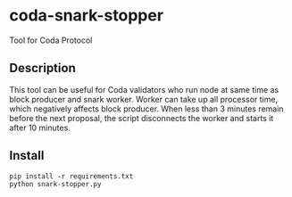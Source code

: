 # coda-snark-stopper
Tool for Coda Protocol

## Description
This tool can be useful for Coda validators who run node at same time as block producer and snark worker. 
Worker can take up all processor time, which negatively affects block producer. When less than 3 minutes remain before the next proposal, the script disconnects the worker and starts it after 10 minutes.

## Install
`pip install -r requirements.txt`  
`python snark-stopper.py`

